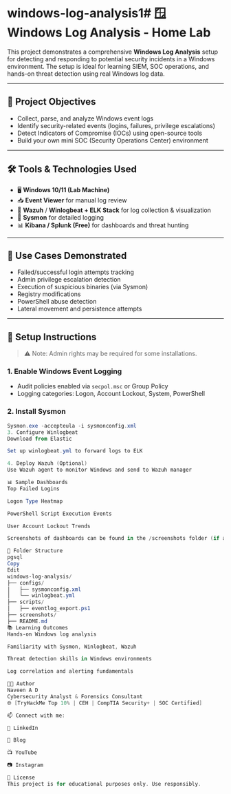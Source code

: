 # windows-log-analysis1# 🪟 Windows Log Analysis - Home Lab

This project demonstrates a comprehensive **Windows Log Analysis** setup for detecting and responding to potential security incidents in a Windows environment. The setup is ideal for learning SIEM, SOC operations, and hands-on threat detection using real Windows log data.

---

## 📌 Project Objectives

- Collect, parse, and analyze Windows event logs
- Identify security-related events (logins, failures, privilege escalations)
- Detect Indicators of Compromise (IOCs) using open-source tools
- Build your own mini SOC (Security Operations Center) environment

---

## 🛠️ Tools & Technologies Used

- 🖥️ **Windows 10/11 (Lab Machine)**
- 📥 **Event Viewer** for manual log review
- 🔎 **Wazuh** / **Winlogbeat + ELK Stack** for log collection & visualization
- 💾 **Sysmon** for detailed logging
- 📊 **Kibana / Splunk (Free)** for dashboards and threat hunting

---

## 🧪 Use Cases Demonstrated

- Failed/successful login attempts tracking
- Admin privilege escalation detection
- Execution of suspicious binaries (via Sysmon)
- Registry modifications
- PowerShell abuse detection
- Lateral movement and persistence attempts

---

## 🧰 Setup Instructions

> ⚠️ Note: Admin rights may be required for some installations.

### 1. Enable Windows Event Logging
- Audit policies enabled via `secpol.msc` or Group Policy
- Logging categories: Logon, Account Lockout, System, PowerShell

### 2. Install Sysmon
```powershell
Sysmon.exe -accepteula -i sysmonconfig.xml
3. Configure Winlogbeat
Download from Elastic

Set up winlogbeat.yml to forward logs to ELK

4. Deploy Wazuh (Optional)
Use Wazuh agent to monitor Windows and send to Wazuh manager

📊 Sample Dashboards
Top Failed Logins

Logon Type Heatmap

PowerShell Script Execution Events

User Account Lockout Trends

Screenshots of dashboards can be found in the /screenshots folder (if available).

📁 Folder Structure
pgsql
Copy
Edit
windows-log-analysis/
├── configs/
│   ├── sysmonconfig.xml
│   └── winlogbeat.yml
├── scripts/
│   ├── eventlog_export.ps1
├── screenshots/
├── README.md
📚 Learning Outcomes
Hands-on Windows log analysis

Familiarity with Sysmon, Winlogbeat, Wazuh

Threat detection skills in Windows environments

Log correlation and alerting fundamentals

👨‍💻 Author
Naveen A D
Cybersecurity Analyst & Forensics Consultant
🌐 [TryHackMe Top 10% | CEH | CompTIA Security+ | SOC Certified]

📫 Connect with me:

🔗 LinkedIn

📝 Blog

📺 YouTube

📷 Instagram

📜 License
This project is for educational purposes only. Use responsibly.
